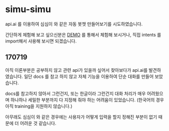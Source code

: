 # simu-simu
api.ai 를 이용하여 심심이 와 같은 자동 봇챗 만들어보기를 시도하였습니다.

간단하게 체험해 보고 싶으신분은 [DEMO](https://console.api.ai/api-client/demo/embedded/a47829cb-341b-4e36-8181-537fb3e19bd8) 를 통해서 체험해 보시거나, 직접 intents 를 import해서 사용해 보시면 되겠습니다.

## 170719
아직 이론부분은 공부하지 않고 관련 api가 있을까 싶어서 찾아보다가 api.ai를 발견하였습니다. 일단 docs 를 참고 하지 않고 자체 기능을 이용하여 단순 대화를 만들어 보았습니다.

docs를 참고하지 않아서 그런건지, 또는 한글이라 그런건지 대화 처리가 매우 어려웠으며 하나하나 세밀한 부분까지 다 지정해 줘야 하는 어려움이 있었습니다.
(한국어의 경우 아직 training을 지원하지 않습니다.)

아무래도 심심이 와 같은 경우에는 사용자가 어떻게 입력을 할지 정해진 부분이 없기 때문에 더 어려운 것 같습니다.
